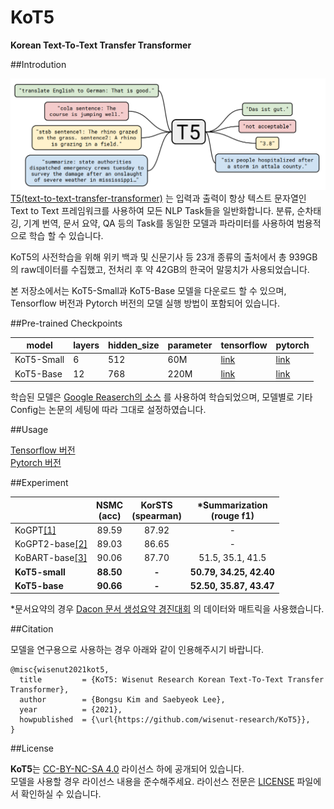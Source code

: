 # KoT5
**Korean Text-To-Text Transfer Transformer**

##Introdution

![](./imgs/t5_dataflow.png) \
[T5(text-to-text-transfer-transformer)](https://arxiv.org/abs/1910.10683)
는 입력과 출력이 항상 텍스트 문자열인 Text to Text 프레임워크를 사용하여 모든 NLP Task들을 일반화합니다.
분류, 순차태깅, 기계 번역, 문서 요약, QA 등의 Task를 동일한 모델과 파라미터를 사용하여 범용적으로 학습 할 수 있습니다. 

KoT5의 사전학습을 위해 위키 백과 및 신문기사 등 23개 종류의 출처에서 총 939GB의 raw데이터를 수집했고,
전처리 후 약 42GB의 한국어 말뭉치가 사용되었습니다.

본 저장소에서는 KoT5-Small과 KoT5-Base 모델을 다운로드 할 수 있으며,
Tensorflow 버전과 Pytorch 버전의 모델 실행 방법이 포함되어 있습니다.



##Pre-trained Checkpoints

| model | layers | hidden_size | parameter | tensorflow | pytorch
| --- | --- | --- | --- | --- | --- |
| KoT5-Small | 6 | 512 | 60M | [link](https://storage.googleapis.com/nlp_bucket-1/KoT5_models/small.zip) | [link](https://storage.googleapis.com/nlp_bucket-1/KoT5_models/small_hf.zip)
| KoT5-Base | 12 | 768 | 220M | [link](https://storage.googleapis.com/nlp_bucket-1/KoT5_models/base.zip) | [link](https://storage.googleapis.com/nlp_bucket-1/KoT5_models/base_hf.zip)

학습된 모델은 [Google Reaserch의 소스](https://github.com/google-research/text-to-text-transfer-transformer) 를 사용하여 학습되었으며,
모델별로 기타 Config는 논문의 세팅에 따라 그대로 설정하였습니다.

##Usage

[Tensorflow 버전](./kot5/README.md) \
[Pytorch 버전](./kot5_hf/README.md)

##Experiment

|                       | **NSMC**<br/>(acc) | **KorSTS**<br/>(spearman) | ***Summarization**<br/>(rouge f1) |
| :-------------------- | :----------------: | :--------------------: | :----------------: | 
| KoGPT[[1]](https://github.com/kakaobrain/kogpt)                |       89.59        |         87.92          |       -        | 
| KoGPT2-base[[2]](https://github.com/SKT-AI/KoGPT2)      |       89.03        |         86.65          |      -        |
| KoBART-base[[3]](https://github.com/SKT-AI/KoBART)               |       90.06        |         87.70          |       51.5, 35.1, 41.5        |
| **KoT5-small**       |       **88.50**        |         **-**          |       **50.79, 34.25, 42.40**        |
| **KoT5-base**    |       **90.66**        |         **-**         |       **52.50, 35.87, 43.47**      | 
*문서요약의 경우 [Dacon 문서 생성요약 경진대회](https://dacon.io/competitions/official/235671/data) 의 데이터와 매트릭을 사용했습니다. 


##Citation

모델을 연구용으로 사용하는 경우 아래와 같이 인용해주시기 바랍니다.
```
@misc{wisenut2021kot5,
  title         = {KoT5: Wisenut Research Korean Text-To-Text Transfer Transformer},
  author        = {Bongsu Kim and Saebyeok Lee},
  year          = {2021},
  howpublished  = {\url{https://github.com/wisenut-research/KoT5}},
}
```

##License

**KoT5**는 [CC-BY-NC-SA 4.0](https://creativecommons.org/licenses/by-nc-sa/4.0/) 라이선스 하에 공개되어 있습니다. \
모델을 사용할 경우 라이선스 내용을 준수해주세요. 라이선스 전문은 [LICENSE](./LICENSE) 파일에서 확인하실 수 있습니다.

